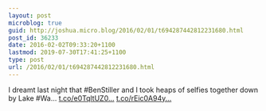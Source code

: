 ```yaml
---
layout: post
microblog: true
guid: http://joshua.micro.blog/2016/02/01/t694287442812231680.html
post_id: 36233
date: 2016-02-02T09:33:20+1100
lastmod: 2019-07-30T17:41:25+1100
type: post
url: /2016/02/01/t694287442812231680.html
---
```

I dreamt last night that #BenStiller and I took heaps of selfies together down by Lake #Wa… [t.co/e0TqltUZ0...](https://t.co/e0TqltUZ0x) [t.co/rEic0A94y...](https://t.co/rEic0A94yb)

